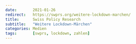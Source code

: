 ```yaml
---
date:       2021-01-26
redirect:   https://swprs.org/weitere-lockdown-marchen/
title:      Swiss Policy Research
subtitle:   "Weitere Lockdown-Märchen"
categories: Medien
tags:       [swprs, lockdown, zahlen]
---
```

